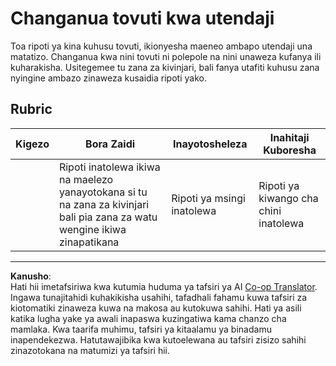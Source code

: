 <!--
CO_OP_TRANSLATOR_METADATA:
{
  "original_hash": "fc09b0fb314a5ab0507ba99216e6a843",
  "translation_date": "2025-08-28T03:44:36+00:00",
  "source_file": "5-browser-extension/3-background-tasks-and-performance/assignment.md",
  "language_code": "sw"
}
-->
# Changanua tovuti kwa utendaji

Toa ripoti ya kina kuhusu tovuti, ikionyesha maeneo ambapo utendaji una matatizo. Changanua kwa nini tovuti ni polepole na nini unaweza kufanya ili kuharakisha. Usitegemee tu zana za kivinjari, bali fanya utafiti kuhusu zana nyingine ambazo zinaweza kusaidia ripoti yako.

## Rubric

| Kigezo   | Bora Zaidi                                                                                                 | Inayotosheleza              | Inahitaji Kuboresha           |
| -------- | ---------------------------------------------------------------------------------------------------------- | --------------------------- | ----------------------------- |
|          | Ripoti inatolewa ikiwa na maelezo yanayotokana si tu na zana za kivinjari bali pia zana za watu wengine ikiwa zinapatikana | Ripoti ya msingi inatolewa  | Ripoti ya kiwango cha chini inatolewa |

---

**Kanusho**:  
Hati hii imetafsiriwa kwa kutumia huduma ya tafsiri ya AI [Co-op Translator](https://github.com/Azure/co-op-translator). Ingawa tunajitahidi kuhakikisha usahihi, tafadhali fahamu kuwa tafsiri za kiotomatiki zinaweza kuwa na makosa au kutokuwa sahihi. Hati ya asili katika lugha yake ya awali inapaswa kuzingatiwa kama chanzo cha mamlaka. Kwa taarifa muhimu, tafsiri ya kitaalamu ya binadamu inapendekezwa. Hatutawajibika kwa kutoelewana au tafsiri zisizo sahihi zinazotokana na matumizi ya tafsiri hii.